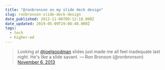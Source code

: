 ```yaml
---
title: "@ronbronson on my slide deck design"
slug: ronbronson-slide-deck-design
date_published: 2013-11-06T09:12:10.000Z
date_updated: 2019-05-09T19:08:48.000Z
tags:
  - tech
  - higher-ed
---
```


> Looking at [@joelgoodman](https://twitter.com/joelgoodman?ref_src=twsrc%5Etfw) slides just made me all feel inadequate last night. He&#39;s like a slide savant.
> &mdash; Ron Bronson (@ronbronson) [November 6, 2013](https://twitter.com/ronbronson/status/398104765064036352?ref_src=twsrc%5Etfw)
